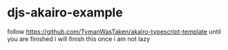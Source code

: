 # djs-akairo-example

follow https://github.com/TymanWasTaken/akairo-typescript-template until you are finished
i will finish this once i am not lazy

